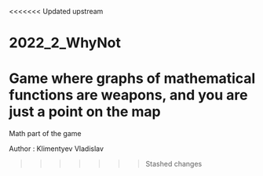 <<<<<<< Updated upstream
# 2022_2_WhyNot
Game where graphs of mathematical functions are weapons, and you are just a point on the map
=======
Math part of the game

Author : Klimentyev Vladislav
>>>>>>> Stashed changes
